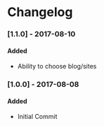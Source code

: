 # Changelog

### [1.1.0] - 2017-08-10
#### Added
- Ability to choose blog/sites

### [1.0.0] - 2017-08-08
#### Added
- Initial Commit